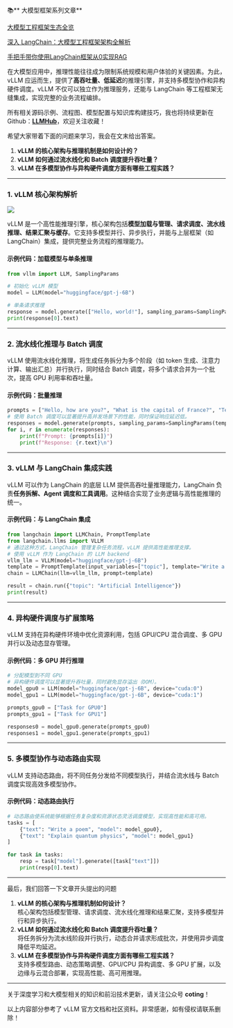 📚** 大模型框架系列文章**

[大模型工程框架生态全览](https://zhuanlan.zhihu.com/p/1946500640349094644)

[深入 LangChain：大模型工程框架架构全解析](https://zhuanlan.zhihu.com/p/1946599445497095365)

[手把手带你使用LangChain框架从0实现RAG](https://zhuanlan.zhihu.com/p/1946857016162252076)



在大模型应用中，推理性能往往成为限制系统规模和用户体验的关键因素。为此，vLLM 应运而生，提供了**高吞吐量、低延迟**的推理引擎，并支持多模型协作和异构硬件调度。vLLM 不仅可以独立作为推理服务，还能与 LangChain 等工程框架无缝集成，实现完整的业务流程编排。

<font style="color:rgb(25, 27, 31);">所有相关源码示例、流程图、模型配置与知识库构建技巧，我也将持续更新在Github：</font>[**<font style="color:rgb(25, 27, 31);">LLMHub</font>**](https://github.com/algcoting/LLMHub)<font style="color:rgb(25, 27, 31);">，欢迎关注收藏！</font>

希望大家带着下面的问题来学习，我会在文末给出答案。

1. **vLLM 的核心架构与推理机制是如何设计的？**
2. **vLLM 如何通过流水线化和 Batch 调度提升吞吐量？**
3. **vLLM 在多模型协作与异构硬件调度方面有哪些工程实践？**

---

### 1. vLLM 核心架构解析
![](https://cdn.nlark.com/yuque/0/2025/png/28454971/1755140158319-f3d63329-016e-4a49-bddf-9502f3c5fe1d.png)

vLLM 是一个高性能推理引擎，核心架构包括**模型加载与管理、请求调度、流水线推理、结果汇聚与缓存**。它支持多模型并行、异步执行，并能与上层框架（如 LangChain）集成，提供完整业务流程的推理能力。

#### 示例代码：加载模型与单条推理
```python
from vllm import LLM, SamplingParams

# 初始化 vLLM 模型
model = LLM(model="huggingface/gpt-j-6B")

# 单条请求推理
response = model.generate(["Hello, world!"], sampling_params=SamplingParams(temperature=0.7, max_output_tokens=50))
print(response[0].text)
```

---

### 2. 流水线化推理与 Batch 调度
vLLM 使用流水线化推理，将生成任务拆分为多个阶段（如 token 生成、注意力计算、输出汇总）并行执行，同时结合 Batch 调度，将多个请求合并为一个批次，提高 GPU 利用率和吞吐量。

#### 示例代码：批量推理
```python
prompts = ["Hello, how are you?", "What is the capital of France?", "Tell me a joke."]
# 使用 Batch 调度可以显著提升高并发场景下的性能，同时保证响应延迟低。
responses = model.generate(prompts, sampling_params=SamplingParams(temperature=0.7, max_output_tokens=50))
for i, r in enumerate(responses):
    print(f"Prompt: {prompts[i]}")
    print(f"Response: {r.text}\n")
```

---

### 3. vLLM 与 LangChain 集成实践
vLLM 可以作为 LangChain 的底层 LLM 提供高吞吐量推理能力，LangChain 负责**任务拆解、Agent 调度和工具调用**。这种结合实现了业务逻辑与高性能推理的统一。

#### 示例代码：与 LangChain 集成
```python
from langchain import LLMChain, PromptTemplate
from langchain.llms import VLLM
# 通过这种方式，LangChain 管理复杂任务流程，vLLM 提供高性能推理支撑。
# 使用 vLLM 作为 LangChain 的 LLM backend
vllm_llm = VLLM(model="huggingface/gpt-j-6B")
template = PromptTemplate(input_variables=["topic"], template="Write a short paragraph about {topic}.")
chain = LLMChain(llm=vllm_llm, prompt=template)

result = chain.run({"topic": "Artificial Intelligence"})
print(result)
```

---

### 4. 异构硬件调度与扩展策略
vLLM 支持在异构硬件环境中优化资源利用，包括 GPU/CPU 混合调度、多 GPU 并行以及动态显存管理。

#### 示例代码：多 GPU 并行推理
```python
# 分配模型到不同 GPU
# 异构硬件调度可以显著提升吞吐量，同时避免显存溢出（OOM）。
model_gpu0 = LLM(model="huggingface/gpt-j-6B", device="cuda:0")
model_gpu1 = LLM(model="huggingface/gpt-j-6B", device="cuda:1")

prompts_gpu0 = ["Task for GPU0"]
prompts_gpu1 = ["Task for GPU1"]

responses0 = model_gpu0.generate(prompts_gpu0)
responses1 = model_gpu1.generate(prompts_gpu1)
```

---

### 5. 多模型协作与动态路由实现
vLLM 支持动态路由，将不同任务分发给不同模型执行，并结合流水线与 Batch 调度实现高效多模型协作。

#### 示例代码：动态路由执行
```python
# 动态路由使系统能够根据任务复杂度和资源状态灵活调度模型，实现高性能和高可用。
tasks = [
    {"text": "Write a poem", "model": model_gpu0},
    {"text": "Explain quantum physics", "model": model_gpu1}
]

for task in tasks:
    resp = task["model"].generate([task["text"]])
    print(resp[0].text)
```

---

最后，我们回答一下文章开头提出的问题

1. **vLLM 的核心架构与推理机制如何设计？**  
核心架构包括模型管理、请求调度、流水线化推理和结果汇聚，支持多模型并行和异步执行。
2. **vLLM 如何通过流水线化和 Batch 调度提升吞吐量？**  
将任务拆分为流水线阶段并行执行，动态合并请求形成批次，并使用异步调度降低平均延迟。
3. **vLLM 在多模型协作与异构硬件调度方面有哪些工程实践？**  
支持多模型路由、动态策略调整、GPU/CPU 异构调度、多 GPU 扩展，以及边缘与云混合部署，实现高性能、高可用推理。

---

关于深度学习和大模型相关的知识和前沿技术更新，请关注公众号 **coting**！

以上内容部分参考了 vLLM 官方文档和社区资料。非常感谢，如有侵权请联系删除！

